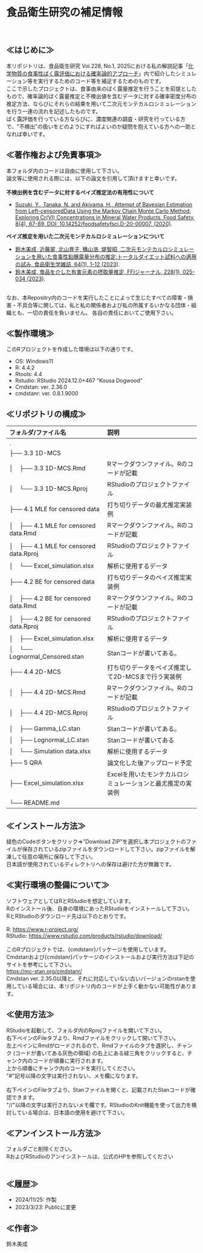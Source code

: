 # 食品衛生研究の補足情報 <br> 
&nbsp;<br>
## ≪はじめに≫<br>
本リポジトリは、食品衛生研究 Vol.228, No.1, 2025における私の解説記事「[化学物質の食事性ばく露評価における確率論的アプローチ](http://suishinka.shop15.makeshop.jp/shopbrand/category02/)」内で紹介したシミュレーション等を実行するためのコード等を補足するためのものです。<br>
ここで示したプロジェクトは、食事由来のばく露量推定を行うことを前提としたもので、確率論的ばく露量推定と不検出値を含むデータに対する確率密度分布の推定方法、ならびにそれらの結果を用いて二次元モンテカルロシミュレーションを行う一連の流れを記述したものです。<br>
ばく露評価を行っている方ならびに、濃度関連の調査・研究を行っている方で、"不検出"の扱いをどのようにすればよいのか疑問を抱えている方への一助となれば幸いです。
<br>
## ≪著作権および免責事項≫<br>
本フォルダ内のコードは自由に使用して下さい。<br>
論文等に使用される際には、以下の論文を引用して頂けますと幸いです。<br>
<br>
**不検出例を含むデータに対するベイズ推定法の有用性について**<br>
* [Suzuki, Y., Tanaka, N. and Akiyama, H., Attempt of Bayesian Estimation from Left-censoredData Using the Markov Chain Monte Carlo Method: Exploring Cr(VI) Concentrations in Mineral  Water Products. Food Safety, 8(4), 67-89, DOI: 10.14252/foodsafetyfscj.D-20-00007, (2020)](https://www.jstage.jst.go.jp/article/foodsafetyfscj/8/4/8_D-20-00007/_article).<br>

**ベイズ推定を用いた二次元モンテカルロシミュレーションについて**<br>
* [鈴木美成, 近藤翠, 北山育子, 穐山浩, 堤智昭, 二次元モンテカルロシミュレーションを用いた食事性鉛曝露量分布の推定:トータルダイエット試料への適用の試み, 食品衛生学雑誌, 64(1), 1-12 (2023)](https://www.jstage.jst.go.jp/article/shokueishi/64/1/64_1/_article/-char/ja).<br>
* [鈴木美成, 食品を介した有害元素の摂取量推定, FFIジャーナル, 228(1), 025-034 (2023)](https://www.jstage.jst.go.jp/article/ffij/228/1/228_025/_article/-char/ja/).
<br>
なお、本Repositry内のコードを実行したことによって生じたすべての障害・損害・不具合等に関しては、私と私の関係者および私の所属するいかなる団体・組織とも、一切の責任を負いません。
各自の責任においてご使用下さい。<br>

## ≪製作環境≫<br>
このRプロジェクトを作成した環境は以下の通りです。
* OS: Windows11
* R: 4.4.2
* Rtools: 4.4
* Rstudio: RStudio 2024.12.0+467 "Kousa Dogwood"
* Cmdstan: ver. 2.36.0
* cmdstanr: ver. 0.8.1.9000

## ≪リポジトリの構成≫<br>
| フォルダ/ファイル名 | 説明 |
| :-- | :-- | 
| . |    |  |
| ├── 3.3 1D-MCS |    | 1D-MCSの実装例 |
| │ <code>&nbsp;</code> ├──  3.3 1D-MCS.Rmd   | Rマークダウンファイル。Rのコードが記載 |
| │ <code>&nbsp;</code> └── 3.3 1D-MCS.Rproj | RStudioのプロジェクトファイル |
| ├── 4.1 MLE for censored data | 打ち切りデータの最尤推定実装例 |
| │ <code>&nbsp;</code> ├── 4.1 MLE for censored data.Rmd | Rマークダウンファイル。Rのコードが記載 |
| │ <code>&nbsp;</code> ├── 4.1 MLE for censored data.Rproj | RStudioのプロジェクトファイル |
| │ <code>&nbsp;</code> └── Excel_simulation.xlsx | 解析に使用するデータ |
| ├── 4.2 BE for censored data | 打ち切りデータのベイズ推定実装例 |
| │ <code>&nbsp;</code> ├── 4.2 BE for censored data.Rmd | Rマークダウンファイル。Rのコードが記載 |
| │ <code>&nbsp;</code> ├── 4.2 BE for censored data.Rproj | RStudioのプロジェクトファイル |
| │ <code>&nbsp;</code> ├── Excel_simulation.xlsx | 解析に使用するデータ |
| │ <code>&nbsp;</code> └── Lognormal_Censored.stan | Stanコードが書いてある。|
| ├── 4.4 2D-MCS | 打ち切りデータをベイズ推定して2D-MCSまで行う実装例 |
| │ <code>&nbsp;</code> ├── 4.4 2D-MCS.Rmd | Rマークダウンファイル。Rのコードが記載 |
| │ <code>&nbsp;</code> ├── 4.4 2D-MCS.Rproj | RStudioのプロジェクトファイル |
| │ <code>&nbsp;</code> ├── Gamma_LC.stan | Stanコードが書いてある。|
| │ <code>&nbsp;</code> ├── Lognormal_LC.stan | Stanコードが書いてある|
| │ <code>&nbsp;</code> └── Simulation data.xlsx | 解析に使用するデータ|
| ├── 5 QRA | 論文化した後アップロード予定 |
| ├── Excel_simulation.xlsx | Excelを用いたモンテカルロシミュレーションと最尤推定の実装例 |
| └── README.md|  | 今読んでいるファイル


## ≪インストール方法≫
緑色のCodeボタンをクリック⇒"Download ZIP"を選択し本プロジェクトのファイルが保存されているzipファイルをダウンロードして下さい。zipファイルを解凍して任意の場所に保存して下さい。<br>
日本語が使用されているディレクトリへの保存は避けた方が無難です。<br>

## ≪実行環境の整備について≫
ソフトウェアとしてはRとRStudioを想定しています。<br>
Rのインストール後、自身の環境にあったRStudioをインストールして下さい。<br>
RとRStudioのダウンロード先は以下のとおりです。<br>
<br>
R: <https://www.r-project.org/><br>
RStudio: <https://www.rstudio.com/products/rstudio/download/><br>
<br>
このRプロジェクトでは、{cmdstanr}パッケージを使用しています。<br>
Cmdstanおよび{cmdstanr}パッケージのインストールおよび実行方法は下記のサイトを参考にして下さい。<br>
<https://mc-stan.org/cmdstanr/><br>
Cmdstan ver. 2.35.0以降と、それに対応していない古いバージョンのrstanを使用している場合には、本リポジトリ内のコードが上手く動かない可能性があります。<br>

## ≪使用方法≫
RStudioを起動して、フォルダ内のRprojファイルを開いて下さい。<br>
右下ペインのFileタブより、Rmdファイルをクリックして開いて下さい。<br>
左上ペインにRmdがロードされるので、Rmdファイルのタブを選択し、チャンク (コードが書いてある灰色の領域) の右上にある緑三角をクリックすると、チャンク内のコードが順番に実行されます。<br>
上から順番にチャンク内のコードを実行してください。<br>
"#"記号以降の文字は実行されない、メモ欄になります。<br>
<br>
右下ペインのFileタブより、Stanファイルを開くと、記載されたStanコードが確認できます。<br>
"//"以降の文字は実行されないメモ欄です。RStudioのKnit機能を使って出力を検討している場合は、日本語の使用を避けて下さい。<br>

## ≪アンインストール方法≫
フォルダごと削除ください。<br>
RおよびRStudioのアンインストールは、公式のHPを参照してください<br>
<br>
## ≪履歴≫
* 2024/11/25: 作製
* 2023/3/23: Publicに変更

## ≪作者≫
鈴木美成<br>
<br>

